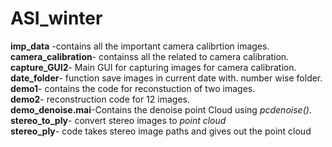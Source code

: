 # ASI_winter
**imp_data** -contains all the important camera calibrtion images.<br /> 
**camera_calibration**- containss all the related to camera calibration.<br /> 
**capture_GUI2**- Main GUI for capturing images for camera calibration.<br /> 
**date_folder**- function save images in current date with. number wise folder.<br /> 
**demo1**- contains the code for reconstuction of two images.<br /> 
**demo2**- reconstruction code for 12 images.<br /> 
**demo_denoise.mai**-Contains the denoise point Cloud using *pcdenoise()*.<br /> 
**stereo_to_ply**- convert stereo images to *point cloud*<br /> 
**stereo_ply**- code takes stereo image paths and gives out the point cloud